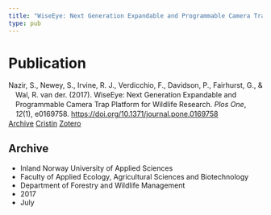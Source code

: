 ```yaml
---
title: "WiseEye: Next Generation Expandable and Programmable Camera Trap Platform for Wildlife Research"
type: pub
---
```

<h1>Publication</h1>
<article id="csl-bib-container-HM2A6H5R" class="csl-bib-container">
  <div class="csl-bib-body" style="line-height: 1.35; padding-left: 1em; text-indent:-1em;">
  <div class="csl-entry">Nazir, S., Newey, S., Irvine, R. J., Verdicchio, F., Davidson, P., Fairhurst, G., &amp; Wal, R. van der. (2017). WiseEye: Next Generation Expandable and Programmable Camera Trap Platform for Wildlife Research. <i>Plos One</i>, <i>12</i>(1), e0169758. <a href="https://doi.org/10.1371/journal.pone.0169758">https://doi.org/10.1371/journal.pone.0169758</a></div>
</div>
  <div class="csl-bib-buttons">
    <a href="#taxonomy-article-HM2A6H5R" class="csl-bib-button">Archive</a>
    <a href="https://app.cristin.no/results/show.jsf?id=1483126" alt="Cristin URL" class="csl-bib-button">Cristin</a>
    <a href="http://zotero.org/groups/5022929/items/HM2A6H5R" alt="Zotero URL" class="csl-bib-button">Zotero</a>
  </div>
  <div id="csl-bib-meta-container-HM2A6H5R"></div>
</article>
<div id="csl-bib-meta-HM2A6H5R" class="csl-bib-meta">
  <article id="taxonomy-article-HM2A6H5R" class="taxonomy-article">
    <h1>Archive</h1>
    <ul>
      <li>Inland Norway University of Applied Sciences</li>
      <li>Faculty of Applied Ecology, Agricultural Sciences and Biotechnology</li>
      <li>Department of Forestry and Wildlife Management</li>
      <li>2017</li>
      <li>July</li>
    </ul>
  </article>
</div>
